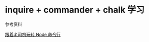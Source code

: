 # inquire + commander + chalk 学习

参考资料

<a href="https://aotu.io/notes/2016/08/09/command-line-development/index.html">跟着老司机玩转 Node 命令行
</a>
